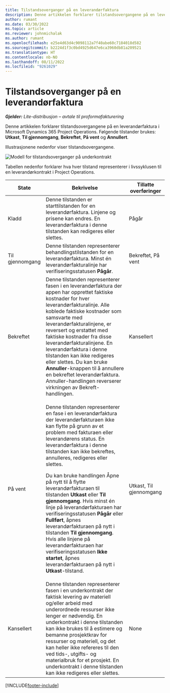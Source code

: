 ```yaml
---
title: Tilstandsoverganger på en leverandørfaktura
description: Denne artikkelen forklarer tilstandsovergangene på en leverandørfaktura i Microsoft Dynamics 365 Project Operations.
author: rumant
ms.date: 03/30/2022
ms.topic: article
ms.reviewer: johnmichalak
ms.author: rumant
ms.openlocfilehash: e25e4d63d4c9098112a7f40abe60c7184018d582
ms.sourcegitcommit: b2224d1f3c0bd4925d647e6ca3960db81a209521
ms.translationtype: HT
ms.contentlocale: nb-NO
ms.lasthandoff: 08/11/2022
ms.locfileid: "9261029"
---
```

# <a name="state-transitions-on-a-vendor-invoice"></a>Tilstandsoverganger på en leverandørfaktura

_**Gjelder:** Lite-distribusjon – avtale til proformafakturering_

Denne artikkelen forklarer tilstandsovergangene på en leverandørfaktura i Microsoft Dynamics 365 Project Operations. Følgende tilstander brukes: **Utkast**, **Til gjennomgang**, **Bekreftet**, **På vent** og **Annullert**.

Illustrasjonene nedenfor viser tilstandsovergangene.

![Modell for tilstandsoverganger på underkontrakt](../media/VI_State_Model.jpg)

Tabellen nedenfor forklarer hva hver tilstand representerer i livssyklusen til en leverandørkontrakt i Project Operations.

| State | Bekrivelse | Tillatte overføringer |
| --- | --- | --- |
| Kladd | Denne tilstanden er starttilstanden for en leverandørfaktura. Linjene og prisene kan endres. En leverandørfaktura i denne tilstanden kan redigeres eller slettes. | Pågår |
| Til gjennomgang | Denne tilstanden representerer behandlingstilstanden for en leverandørfaktura. Minst én leverandørfakturalinje har verifiseringsstatusen **Pågår**. | Bekreftet, På vent |
| Bekreftet | Denne tilstanden representerer fasen i en leverandørfaktura der appen har opprettet faktiske kostnader for hver leverandørfakturalinje. Alle koblede faktiske kostnader som samsvarte med leverandørfakturalinjene, er reversert og erstattet med faktiske kostnader fra disse leverandørfakturalinjene. En leverandørfaktura i denne tilstanden kan ikke redigeres eller slettes. Du kan bruke **Annuller**-knappen til å annullere en bekreftet leverandørfaktura. Annuller-handlingen reverserer virkningen av Bekreft-handlingen. | Kansellert |
| På vent | <p>Denne tilstanden representerer en fase i en leverandørfaktura der leverandørfakturaen ikke kan flytte på grunn av et problem med fakturaen eller leverandørens status. En leverandørfaktura i denne tilstanden kan ikke bekreftes, annulleres, redigeres eller slettes.</p><p>Du kan bruke handlingen Åpne på nytt til å flytte leverandørfakturaen til tilstanden **Utkast** eller **Til gjennomgang**. Hvis minst én linje på leverandørfakturaen har verifiseringsstatusen **Pågår** eller **Fullført**, åpnes leverandørfakturaen på nytt i tilstanden **Til gjennomgang**. Hvis alle linjene på leverandørfakturaen har verifiseringsstatusen **Ikke startet**, åpnes leverandørfakturaen på nytt i **Utkast**-tilstand.</p> | Utkast, Til gjennomgang |
| Kansellert | Denne tilstanden representerer fasen i en underkontrakt der faktisk levering av materiell og/eller arbeid med underordnede ressurser ikke lenger er nødvendig. En underkontrakt i denne tilstanden kan ikke brukes til å estimere og bemanne prosjektkrav for ressurser og materiell, og det kan heller ikke refereres til den ved tids-, utgifts- og materialbruk for et prosjekt. En underkontrakt i denne tilstanden kan ikke redigeres eller slettes. | None |

[!INCLUDE[footer-include](../../includes/footer-banner.md)]
